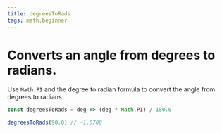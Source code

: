 ```yaml
---
title: degreesToRads
tags: math,beginner
---
```


# Converts an angle from degrees to radians.

Use `Math.PI` and the degree to radian formula to convert the angle from degrees to radians.

```js
const degreesToRads = deg => (deg * Math.PI) / 180.0
```

```js
degreesToRads(90.0) // ~1.5708
```
